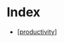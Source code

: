 # Index

* [[productivity]]

[//begin]: # "Autogenerated link references for markdown compatibility"
[productivity]: productivity.md "Productivity"
[//end]: # "Autogenerated link references"